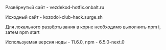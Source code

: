 Развёрнутый сайт - vezdekod-hotfix.onbalt.ru

Исходный сайт - kozodoi-club-hack.surge.sh

Для локального развёртывания в корне необходимо выполнить npm i, затем npm start

Используемая версия ноды - 11.6.0, npm - 6.5.0-next.0

